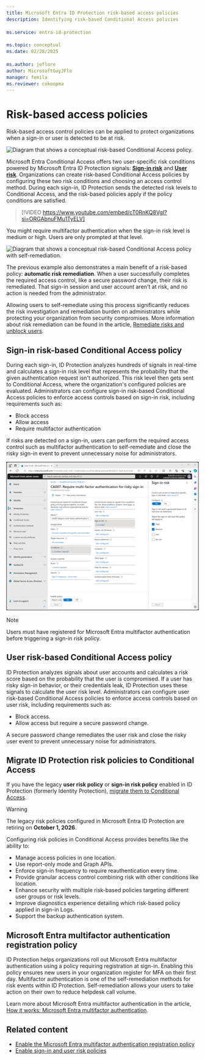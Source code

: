 ```yaml
---
title: Microsoft Entra ID Protection risk-based access policies
description: Identifying risk-based Conditional Access policies

ms.service: entra-id-protection

ms.topic: conceptual
ms.date: 02/28/2025

ms.author: joflore
author: MicrosoftGuyJFlo
manager: femila
ms.reviewer: cokoopma
---
```

# Risk-based access policies

Risk-based access control policies can be applied to protect organizations when a sign-in or user is detected to be at risk.

![Diagram that shows a conceptual risk-based Conditional Access policy.](./media/concept-identity-protection-policies/risk-based-conditional-access-diagram.png)

Microsoft Entra Conditional Access offers two user-specific risk conditions powered by Microsoft Entra ID Protection signals: **[Sign-in risk](../identity/conditional-access/concept-conditional-access-conditions.md#sign-in-risk)** and **[User risk](../identity/conditional-access/concept-conditional-access-conditions.md#user-risk)**. Organizations can create risk-based Conditional Access policies by configuring these two risk conditions and choosing an access control method. During each sign-in, ID Protection sends the detected risk levels to Conditional Access, and the risk-based policies apply if the policy conditions are satisfied.

> [!VIDEO https://www.youtube.com/embed/cT0RnKQ8VgI?si=ORGAbnuFMu1TyELV]

You might require multifactor authentication when the sign-in risk level is medium or high. Users are only prompted at that level.

![Diagram that shows a conceptual risk-based Conditional Access policy with self-remediation.](./media/concept-identity-protection-policies/risk-based-conditional-access-policy-example.png)

The previous example also demonstrates a main benefit of a risk-based policy: **automatic risk remediation**. When a user successfully completes the required access control, like a secure password change, their risk is remediated. That sign-in session and user account aren't at risk, and no action is needed from the administrator. 

Allowing users to self-remediate using this process significantly reduces the risk investigation and remediation burden on administrators while protecting your organization from security compromises. More information about risk remediation can be found in the article, [Remediate risks and unblock users](howto-identity-protection-remediate-unblock.md).

## Sign-in risk-based Conditional Access policy

During each sign-in, ID Protection analyzes hundreds of signals in real-time and calculates a sign-in risk level that represents the probability that the given authentication request isn't authorized. This risk level then gets sent to Conditional Access, where the organization's configured policies are evaluated. Administrators can configure sign-in risk-based Conditional Access policies to enforce access controls based on sign-in risk, including requirements such as:

- Block access
- Allow access
- Require multifactor authentication

If risks are detected on a sign-in, users can perform the required access control such as multifactor authentication to self-remediate and close the risky sign-in event to prevent unnecessary noise for administrators.

![Screenshot of a sign-in risk-based Conditional Access policy.](./media/concept-identity-protection-policies/sign-in-risk-policy.png)

> [!NOTE] 
> Users must have registered for Microsoft Entra multifactor authentication before triggering a sign-in risk policy.

## User risk-based Conditional Access policy

ID Protection analyzes signals about user accounts and calculates a risk score based on the probability that the user is compromised. If a user has risky sign-in behavior, or their credentials leak, ID Protection uses these signals to calculate the user risk level. Administrators can configure user risk-based Conditional Access policies to enforce access controls based on user risk, including requirements such as: 

- Block access.
- Allow access but require a secure password change.

A secure password change remediates the user risk and close the risky user event to prevent unnecessary noise for administrators.

## Migrate ID Protection risk policies to Conditional Access

If you have the legacy **user risk policy** or **sign-in risk policy** enabled in ID Protection (formerly Identity Protection), [migrate them to Conditional Access](howto-identity-protection-configure-risk-policies.md#migrate-risk-policies-to-conditional-access).

> [!WARNING]
> The legacy risk policies configured in Microsoft Entra ID Protection are retiring on **October 1, 2026**.

Configuring risk policies in Conditional Access provides benefits like the ability to:

- Manage access policies in one location.
- Use report-only mode and Graph APIs.
- Enforce sign-in frequency to require reauthentication every time.
- Provide granular access control combining risk with other conditions like location. 
- Enhance security with multiple risk-based policies targeting different user groups or risk levels. 
- Improve diagnostics experience detailing which risk-based policy applied in sign-in Logs.
- Support the backup authentication system.

## Microsoft Entra multifactor authentication registration policy

ID Protection helps organizations roll out Microsoft Entra multifactor authentication using a policy requiring registration at sign-in. Enabling this policy ensures new users in your organization register for MFA on their first day. Multifactor authentication is one of the self-remediation methods for risk events within ID Protection. Self-remediation allows your users to take action on their own to reduce helpdesk call volume.

Learn more about Microsoft Entra multifactor authentication in the article, [How it works: Microsoft Entra multifactor authentication](~/identity/authentication/concept-mfa-howitworks.md).

## Related content

- [Enable the Microsoft Entra multifactor authentication registration policy](howto-identity-protection-configure-mfa-policy.md)
- [Enable sign-in and user risk policies](howto-identity-protection-configure-risk-policies.md)

